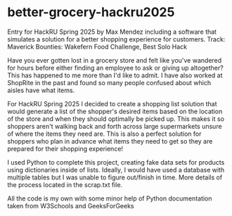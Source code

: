 # better-grocery-hackru2025
Entry for HackRU Spring 2025 by Max Mendez including a software that simulates a solution for a better shopping experience for customers.
Track: Maverick
Bounties: Wakefern Food Challenge, Best Solo Hack


Have you ever gotten lost in a grocery store and felt like you've wandered for hours before either finding an employee to ask or giving up altogether?
This has happened to me more than I'd like to admit. I have also worked at ShopRite in the past and found so many people confused about which aisles have what items.

For HackRU Spring 2025 I decided to create a shopping list solution that would generate a list of the shopper's desired items based on the location of the store
and when they should optimally be picked up. This makes it so shoppers aren't walking back and forth across large supermarkets unsure of where the items they need are.
This is also a perfect solution for shoppers who plan in advance what items they need to get so they are prepared for their shopping experience!

I used Python to complete this project, creating fake data sets for products using dictionaries inside of lists. Ideally, I would have used a database with multiple tables
but I was unable to figure out/finish in time. More details of the process located in the scrap.txt file.

All the code is my own with some minor help of Python documentation taken from W3Schools and GeeksForGeeks
